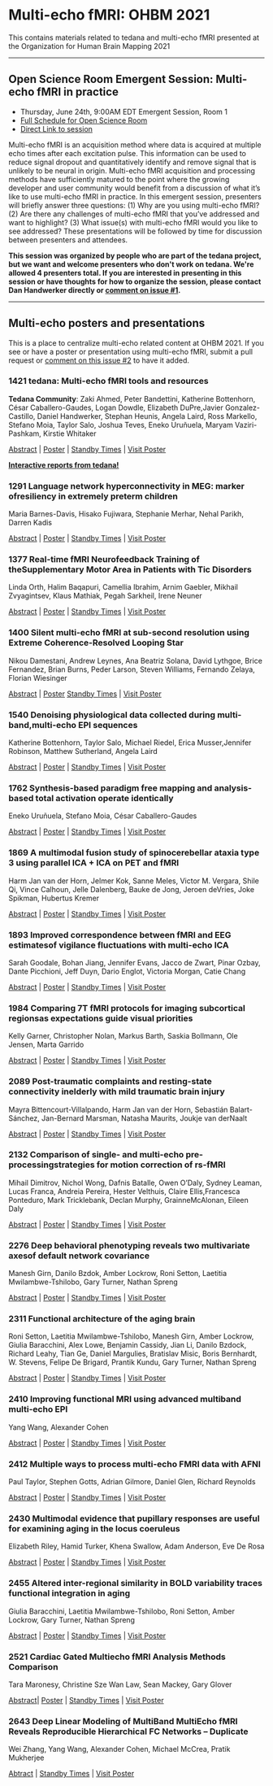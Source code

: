 # Multi-echo fMRI: OHBM 2021

This contains materials related to tedana and multi-echo fMRI presented at the Organization for Human Brain Mapping 2021

-----

## Open Science Room Emergent Session: Multi-echo fMRI in practice

* Thursday, June 24th, 9:00AM EDT
Emergent Session, Room 1
* [Full Schedule for Open Science Room](https://ohbm.github.io/osr2021/schedule/)
* [Direct Link to session](https://www.crowdcast.io/e/osr-emergents1/13)

Multi-echo fMRI is an acquisition method where data is acquired at multiple echo times after each excitation pulse. This information can be used to reduce signal dropout and quantitatively identify and remove signal that is unlikely to be neural in origin. Multi-echo fMRI acquisition and processing methods have sufficiently matured to the point where the growing developer and user community would benefit from a discussion of what it’s like to use multi-echo fMRI in practice. In this emergent session, presenters will briefly answer three questions: (1) Why are you using multi-echo fMRI? (2) Are there any challenges of multi-echo fMRI that you’ve addressed and want to highlight? (3) What issue(s) with multi-echo fMRI would you like to see addressed? These presentations will be followed by time for discussion between presenters and attendees.

**This session was organized by people who are part of the tedana project, but we want and welcome presenters who don't work on tedana. We're allowed 4 presenters total. If you are interested in presenting in this session or have thoughts for how to organize the session, please contact Dan Handwerker directly or [comment on issue #1](https://github.com/ME-ICA/ohbm-2021-multiecho/issues/1).**

 -----

## Multi-echo posters and presentations

 This is a place to centralize multi-echo related content at OHBM 2021. If you see or have a poster or presentation using multi-echo fMRI, submit a pull request or [comment on this issue #2](https://github.com/ME-ICA/ohbm-2021-multiecho/issues/2) to have it added.

### 1421 tedana: Multi-echo fMRI tools and resources

**Tedana Community**: Zaki Ahmed, Peter Bandettini, Katherine Bottenhorn, César Caballero-Gaudes, Logan Dowdle, Elizabeth DuPre,Javier Gonzalez-Castillo, Daniel Handwerker, Stephan Heunis, Angela Laird, Ross Markello, Stefano Moia, Taylor Salo, Joshua Teves, Eneko Uruñuela, Maryam Vaziri-Pashkam, Kirstie Whitaker

[Abstract](https://ww4.aievolution.com/hbm2101/index.cfm?do=abs.viewAbs&src=ext&abs=1359) |
[Poster](https://anyscreeninc.com/PF/OHBM/2021/OHBM-Educational-Courses/pdf_poster_files/Daniel_Handwerker60785c7f1b150/Daniel_Handwerker.pdf) |
[Standby Times](https://firebasestorage.googleapis.com/v0/b/sparkle-ohbm.appspot.com/o/assets%2Fcalendars%2Fposters%2Fposter1421.ics?alt=media) |
[Visit Poster](https://ohbm.sparkle.space/in/poster1421)

 [**Interactive reports from tedana!**](https://me-ica.github.io/ohbm-2021-multiecho/)

### 1291 Language network hyperconnectivity in MEG: marker ofresiliency in extremely preterm children

Maria Barnes-Davis, Hisako Fujiwara, Stephanie Merhar, Nehal Parikh, Darren Kadis

[Abstract](https://ww4.aievolution.com/hbm2101/index.cfm?do=abs.viewAbs&src=ext&abs=1247) |
[Poster](https://anyscreeninc.com/PF/OHBM/2021/OHBM-Educational-Courses/pdf_poster_files/Maria_Barnesdavis60785c7edd384/Maria_Barnesdavis.pdf) |
[Standby Times](https://firebasestorage.googleapis.com/v0/b/sparkle-ohbm.appspot.com/o/assets%2Fcalendars%2Fposters%2Fposter1291.ics?alt=media) |
[Visit Poster](https://ohbm.sparkle.space/in/poster1291)

### 1377 Real-time fMRI Neurofeedback Training of theSupplementary Motor Area in Patients with Tic Disorders

Linda Orth, Halim Baqapuri, Camellia Ibrahim, Arnim Gaebler, Mikhail Zvyagintsev, Klaus Mathiak, Pegah Sarkheil, Irene Neuner

[Abstract](https://ww4.aievolution.com/hbm2101/index.cfm?do=abs.viewAbs&src=ext&abs=1321) |
[Poster](https://anyscreeninc.com/PF/OHBM/2021/OHBM-Educational-Courses/pdf_poster_files/Linda_Orth60785c7f0903e/Linda_Orth.pdf) |
[Standby Times](https://firebasestorage.googleapis.com/v0/b/sparkle-ohbm.appspot.com/o/assets%2Fcalendars%2Fposters%2Fposter1377.ics?alt=media) |
[Visit Poster](https://ohbm.sparkle.space/in/poster1377)

### 1400 Silent multi-echo fMRI at sub-second resolution using Extreme Coherence-Resolved Looping Star

Nikou Damestani, Andrew Leynes, Ana Beatriz Solana, David Lythgoe, Brice Fernandez, Brian Burns, Peder Larson, Steven Williams, Fernando Zelaya, Florian Wiesinger

[Abstract](https://ww4.aievolution.com/hbm2101/index.cfm?do=abs.viewAbs&src=ext&abs=1342) |
[Poster](https://anyscreeninc.com/PF/OHBM/2021/OHBM-Educational-Courses/pdf_poster_files/Nikou_Damestani60785c7f13544/Nikou_Damestani.pdf)
[Standby Times](https://firebasestorage.googleapis.com/v0/b/sparkle-ohbm.appspot.com/o/assets%2Fcalendars%2Fposters%2Fposter1400.ics?alt=media) |
[Visit Poster](https://ohbm.sparkle.space/in/poster1400)

### 1540 Denoising physiological data collected during multi-band,multi-echo EPI sequences

Katherine Bottenhorn, Taylor Salo, Michael Riedel, Erica Musser,Jennifer Robinson, Matthew Sutherland, Angela Laird

[Abstract](https://ww4.aievolution.com/hbm2101/index.cfm?do=abs.viewAbs&src=ext&abs=1463) |
[Poster](https://anyscreeninc.com/PF/OHBM/2021/OHBM-Educational-Courses/pdf_poster_files/Katherine_Bottenhorn60785c7f4c7de/Katherine_Bottenhorn.pdf) |
[Standby Times](https://firebasestorage.googleapis.com/v0/b/sparkle-ohbm.appspot.com/o/assets%2Fcalendars%2Fposters%2Fposter1540.ics?alt=media) |
[Visit Poster](https://ohbm.sparkle.space/in/poster1540)

### 1762 Synthesis-based paradigm free mapping and analysis-based total activation operate identically

Eneko Uruñuela, Stefano Moia, César Caballero-Gaudes

[Abstract](https://ww4.aievolution.com/hbm2101/index.cfm?do=abs.viewAbs&src=ext&abs=1669) |
[Poster](https://anyscreeninc.com/PF/OHBM/2021/OHBM-Educational-Courses/pdf_poster_files/Eneko_Uruuela60785c7fb2633/Eneko_Uruuela.pdf) |
[Standby Times](https://firebasestorage.googleapis.com/v0/b/sparkle-ohbm.appspot.com/o/assets%2Fcalendars%2Fposters%2Fposter1762.ics?alt=media) |
[Visit Poster](https://ohbm.sparkle.space/in/poster1762)

### 1869 A multimodal fusion study of spinocerebellar ataxia type 3 using parallel ICA + ICA on PET and fMRI

Harm Jan van der Horn, Jelmer Kok, Sanne Meles, Victor M. Vergara, Shile Qi, Vince Calhoun, Jelle Dalenberg, Bauke de Jong, Jeroen deVries, Joke Spikman, Hubertus Kremer

[Abstract](https://ww4.aievolution.com/hbm2101/index.cfm?do=abs.viewAbs&src=ext&abs=1771) |
[Poster](https://anyscreeninc.com/PF/OHBM/2021/OHBM-Educational-Courses/pdf_poster_files/HarmJan_VanDerHorn60785c7fe83d6/HarmJan_VanDerHorn.pdf) |
[Standby Times](https://firebasestorage.googleapis.com/v0/b/sparkle-ohbm.appspot.com/o/assets%2Fcalendars%2Fposters%2Fposter1869.ics?alt=media) |
[Visit Poster](https://ohbm.sparkle.space/in/poster1869)

### 1893 Improved correspondence between fMRI and EEG estimatesof vigilance fluctuations with multi-echo ICA

Sarah Goodale, Bohan Jiang, Jennifer Evans, Jacco de Zwart, Pinar Ozbay, Dante Picchioni, Jeff Duyn, Dario Englot, Victoria Morgan, Catie Chang

[Abstract](https://ww4.aievolution.com/hbm2101/index.cfm?do=abs.viewAbs&src=ext&abs=1795) |
[Poster](https://anyscreeninc.com/PF/OHBM/2021/OHBM-Educational-Courses/pdf_poster_files/Sarah_Goodale60785c8001bb3/Sarah_Goodale.pdf) |
[Standby Times](https://firebasestorage.googleapis.com/v0/b/sparkle-ohbm.appspot.com/o/assets%2Fcalendars%2Fposters%2Fposter1893.ics?alt=media) |
[Visit Poster](https://ohbm.sparkle.space/in/poster1893)

### 1984 Comparing 7T fMRI protocols for imaging subcortical regionsas expectations guide visual priorities

Kelly Garner, Christopher Nolan, Markus Barth, Saskia Bollmann, Ole Jensen, Marta Garrido

[Abstract](https://ww4.aievolution.com/hbm2101/index.cfm?do=abs.viewAbs&src=ext&abs=1878) |
[Poster](https://anyscreeninc.com/PF/OHBM/2021/OHBM-Educational-Courses/pdf_poster_files/Kelly_Garner60785c802f44d/Kelly_Garner.pdf) |
[Standby Times](https://firebasestorage.googleapis.com/v0/b/sparkle-ohbm.appspot.com/o/assets%2Fcalendars%2Fposters%2Fposter1984.ics?alt=media) |
[Visit Poster](https://ohbm.sparkle.space/in/poster1984)

### 2089 Post-traumatic complaints and resting-state connectivity inelderly with mild traumatic brain injury

Mayra Bittencourt-Villalpando, Harm Jan van der Horn, Sebastián Balart-Sánchez, Jan-Bernard Marsman, Natasha Maurits, Joukje van derNaalt

[Abstract](https://ww4.aievolution.com/hbm2101/index.cfm?do=abs.viewAbs&src=ext&abs=1980) |
[Poster](https://anyscreeninc.com/PF/OHBM/2021/OHBM-Educational-Courses/pdf_poster_files/Mayra_Bittencourtvillalpando60785c8063196/Mayra_Bittencourtvillalpando.pdf) |
[Standby Times](https://firebasestorage.googleapis.com/v0/b/sparkle-ohbm.appspot.com/o/assets%2Fcalendars%2Fposters%2Fposter2089.ics?alt=media) |
[Visit Poster](https://ohbm.sparkle.space/in/poster2089)

### 2132 Comparison of single- and multi-echo pre-processingstrategies for motion correction of rs-fMRI

Mihail Dimitrov, Nichol Wong, Dafnis Batalle, Owen O’Daly, Sydney Leaman, Lucas Franca, Andreia Pereira, Hester Velthuis, Claire Ellis,Francesca Ponteduro, Mark Tricklebank, Declan Murphy, GrainneMcAlonan, Eileen Daly

[Abstract](https://ww4.aievolution.com/hbm2101/index.cfm?do=abs.viewAbs&src=ext&abs=2021) |
[Poster](https://anyscreeninc.com/PF/OHBM/2021/OHBM-Educational-Courses/pdf_poster_files/Mihail_Dimitrov60785c8076dfb/Mihail_Dimitrov.pdf) |
[Standby Times](https://firebasestorage.googleapis.com/v0/b/sparkle-ohbm.appspot.com/o/assets%2Fcalendars%2Fposters%2Fposter2132.ics?alt=media) |
[Visit Poster](https://ohbm.sparkle.space/in/poster2132)

### 2276 Deep behavioral phenotyping reveals two multivariate axesof default network covariance

Manesh Girn, Danilo Bzdok, Amber Lockrow, Roni Setton, Laetitia Mwilambwe-Tshilobo, Gary Turner, Nathan Spreng

[Abstract](https://ww4.aievolution.com/hbm2101/index.cfm?do=abs.viewAbs&src=ext&abs=2161) |
[Poster](https://anyscreeninc.com/PF/OHBM/2021/OHBM-Educational-Courses/pdf_poster_files/Manesh_Girn60785c80bcf07/Manesh_Girn.pdf) |
[Standby Times](https://firebasestorage.googleapis.com/v0/b/sparkle-ohbm.appspot.com/o/assets%2Fcalendars%2Fposters%2Fposter2276.ics?alt=media) |
[Visit Poster](https://ohbm.sparkle.space/in/poster2276)

### 2311 Functional architecture of the aging brain

Roni Setton, Laetitia Mwilambwe-Tshilobo, Manesh Girn, Amber Lockrow, Giulia Baracchini, Alex Lowe, Benjamin Cassidy, Jian Li, Danilo Bzdock, Richard Leahy, Tian Ge, Daniel Margulies, Bratislav Misic, Boris Bernhardt, W. Stevens, Felipe De Brigard, Prantik Kundu, Gary Turner, Nathan Spreng

[Abstract](https://ww4.aievolution.com/hbm2101/index.cfm?do=abs.viewAbs&src=ext&abs=2196) |
[Poster](https://anyscreeninc.com/PF/OHBM/2021/OHBM-Educational-Courses/pdf_poster_files/Roni_Setton60785c80d04e0/Roni_Setton.pdf) |
[Standby Times](https://firebasestorage.googleapis.com/v0/b/sparkle-ohbm.appspot.com/o/assets%2Fcalendars%2Fposters%2Fposter2311.ics?alt=media) |
[Visit Poster](https://ohbm.sparkle.space/in/poster2311)

### 2410 Improving functional MRI using advanced multiband multi-echo EPI

Yang Wang, Alexander Cohen

[Abstract](https://ww4.aievolution.com/hbm2101/index.cfm?do=abs.viewAbs&src=ext&abs=2293) |
[Poster](https://anyscreeninc.com/PF/OHBM/2021/OHBM-Educational-Courses/pdf_poster_files/Yang_Wang60785c8110272/Yang_Wang.pdf) |
[Standby Times](https://firebasestorage.googleapis.com/v0/b/sparkle-ohbm.appspot.com/o/assets%2Fcalendars%2Fposters%2Fposter2410.ics?alt=media) |
[Visit Poster](https://ohbm.sparkle.space/in/poster2410)

### 2412 Multiple ways to process multi-echo FMRI data with AFNI

Paul Taylor, Stephen Gotts, Adrian Gilmore, Daniel Glen, Richard Reynolds

[Abstract](https://ww4.aievolution.com/hbm2101/index.cfm?do=abs.viewAbs&src=ext&abs=2295) |
[Poster](https://anyscreeninc.com/PF/OHBM/2021/OHBM-Educational-Courses/pdf_poster_files/Paul_Taylor60785c811616c/Paul_Taylor.pdf) |
[Standby Times](https://firebasestorage.googleapis.com/v0/b/sparkle-ohbm.appspot.com/o/assets%2Fcalendars%2Fposters%2Fposter2412.ics?alt=media) |
[Visit Poster](https://ohbm.sparkle.space/in/poster2412)

### 2430 Multimodal evidence that pupillary responses are useful for examining aging in the locus coeruleus

Elizabeth Riley, Hamid Turker, Khena Swallow, Adam Anderson, Eve De Rosa

[Abstract](https://ww4.aievolution.com/hbm2101/index.cfm?do=abs.viewAbs&src=ext&abs=2313) |
[Poster](https://anyscreeninc.com/PF/OHBM/2021/OHBM-Educational-Courses/pdf_poster_files/Elizabeth_Riley60785c8120997/Elizabeth_Riley.pdf) |
[Standby Times](https://firebasestorage.googleapis.com/v0/b/sparkle-ohbm.appspot.com/o/assets%2Fcalendars%2Fposters%2Fposter2430.ics?alt=media) |
[Visit Poster](https://ohbm.sparkle.space/in/poster2430)

### 2455 Altered inter-regional similarity in BOLD variability traces functional integration in aging

Giulia Baracchini, Laetitia Mwilambwe-Tshilobo, Roni Setton, Amber Lockrow, Gary Turner, Nathan Spreng

[Abstract](https://ww4.aievolution.com/hbm2101/index.cfm?do=abs.viewAbs&src=ext&abs=2338) |
[Poster](https://anyscreeninc.com/PF/OHBM/2021/OHBM-Educational-Courses/pdf_poster_files/Giulia_Baracchini60785c812edc2/Giulia_Baracchini.pdf) |
[Standby Times](https://firebasestorage.googleapis.com/v0/b/sparkle-ohbm.appspot.com/o/assets%2Fcalendars%2Fposters%2Fposter2455.ics?alt=media) |
[Visit Poster](https://ohbm.sparkle.space/in/poster2455)

### 2521 Cardiac Gated Multiecho fMRI Analysis Methods Comparison

Tara Maronesy, Christine Sze Wan Law, Sean Mackey, Gary Glover

[Abstract](https://ww4.aievolution.com/hbm2101/index.cfm?do=abs.viewAbs&src=ext&abs=2402)|
[Poster](https://anyscreeninc.com/PF/OHBM/2021/OHBM-Educational-Courses/pdf_poster_files/Tara_Maronesy60785c814eeaa/Tara_Maronesy.pdf) |
[Standby Times](https://firebasestorage.googleapis.com/v0/b/sparkle-ohbm.appspot.com/o/assets%2Fcalendars%2Fposters%2Fposter2521.ics?alt=media) |
[Visit Poster](https://ohbm.sparkle.space/in/poster2521)

### 2643 Deep Linear Modeling of MultiBand MultiEcho fMRI Reveals Reproducible Hierarchical FC Networks – Duplicate

Wei Zhang, Yang Wang, Alexander Cohen, Michael McCrea, Pratik Mukherjee

[Abtract](https://ww4.aievolution.com/hbm2101/index.cfm?do=abs.viewAbs&src=ext&abs=2522) |
[Standby Times](https://firebasestorage.googleapis.com/v0/b/sparkle-ohbm.appspot.com/o/assets%2Fcalendars%2Fposters%2Fposter2643.ics?alt=media) |
[Visit Poster](https://ohbm.sparkle.space/in/poster2643)
